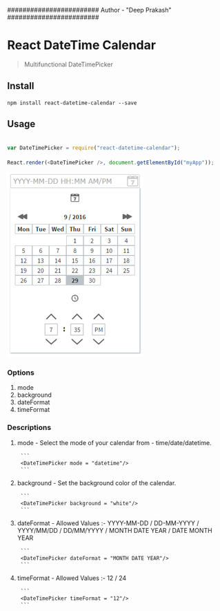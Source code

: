 ########################
Author - "Deep Prakash"
########################

# React DateTime Calendar

> Multifunctional DateTimePicker

## Install

```
npm install react-datetime-calendar --save
```

## Usage

```js

var DateTimePicker = require("react-datetime-calendar");

React.render(<DateTimePicker />, document.getElementById("myApp"));

```

![Alt text](/snapshot.png?raw=true "React DateTime Calendar")

### Options

1. mode
2. background
3. dateFormat
4. timeFormat


### Descriptions

1. mode - Select the mode of your calendar from - time/date/datetime.

		```
		<DateTimePicker mode = "datetime"/>
		```

2. background - Set the background color of the calendar.

		```
		<DateTimePicker background = "white"/>
		```
3. dateFormat - Allowed Values :- YYYY-MM-DD / DD-MM-YYYY / YYYY/MM/DD / DD/MM/YYYY / MONTH DATE YEAR / DATE MONTH YEAR
		
		```
		<DateTimePicker dateFormat = "MONTH DATE YEAR"/>
		```

4. timeFormat - Allowed Values :- 12 / 24
		
		```
		<DateTimePicker timeFormat = "12"/>
		```